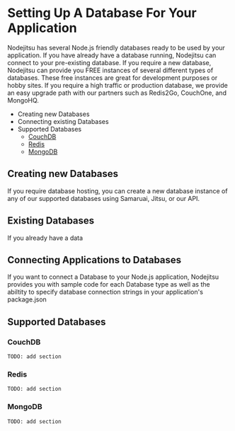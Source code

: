 # Setting Up A Database For Your Application

Nodejitsu has several Node.js friendly databases ready to be used by your application. If you have already have a database running, Nodejitsu can connect to your pre-existing database. If you require a new database, Nodejitsu can provide you FREE instances of several different types of databases. These free instances are great for development purposes or hobby sites. If you require a high traffic or production database, we provide an easy upgrade path with our partners such as Redis2Go, CouchOne, and MongoHQ. 

- Creating new Databases
- Connecting existing Databases
- Supported Databases
    - [CouchDB]()
    - [Redis]()
    - [MongoDB]()

## Creating new Databases

If you require database hosting, you can create a new database instance of any of our supported databases using Samaruai, Jitsu, or our API.

## Existing Databases

If you already have a data

## Connecting Applications to Databases

If you want to connect a Database to your Node.js application, Nodejitsu provides you with sample code for each Database type as well as the abiltity to specify database connection strings in your application's package.json

## Supported Databases

### CouchDB

    TODO: add section

### Redis

    TODO: add section

### MongoDB

    TODO: add section

